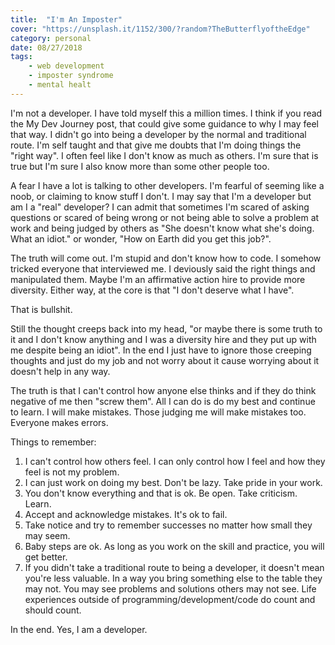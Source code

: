```yaml
---
title:  "I'm An Imposter"
cover: "https://unsplash.it/1152/300/?random?TheButterflyoftheEdge"
category: personal
date: 08/27/2018
tags:
    - web development
    - imposter syndrome
    - mental healt
---
```


I'm not a developer. I have told myself this a million times. I think if you read the My Dev Journey post, that could give some guidance to why I may feel that way. I didn't go into being a developer by the normal and traditional route. I'm self taught and that give me doubts that I'm doing things the "right way". I often feel like I don't know as much as others. I'm sure that is true but I'm sure I also know more than some other people too.

A fear I have a lot is talking to other developers. I'm fearful of seeming like a noob, or claiming to know stuff I don't. I may say that I'm a developer but am I a "real" developer? I can admit that sometimes I'm scared of asking questions or scared of being wrong or not being able to solve a problem at work and being judged by others as "She doesn't know what she's doing. What an idiot." or wonder, "How on Earth did you get this job?". 

The truth will come out. I'm stupid and don't know how to code. I somehow tricked everyone that interviewed me. I deviously said the right things and manipulated them. Maybe I'm an affirmative action hire to provide more diversity. Either way, at the core is that "I don't deserve what I have".

That is bullshit. 

Still the thought creeps back into my head, "or maybe there is some truth to it and I don't know anything and I was a diversity hire and they put up with me despite being an idiot". In the end I just have to ignore those creeping thoughts and just do my job and not worry about it cause worrying about it doesn't help in any way.

The truth is that I can't control how anyone else thinks and if they do think negative of me then "screw them". All I can do is do my best and continue to learn. I will make mistakes. Those judging me will make mistakes too. Everyone makes errors.

Things to remember:

1. I can't control how others feel. I can only control how I feel and how they feel is not my problem.
2. I can just work on doing my best. Don't be lazy. Take pride in your work.
3. You don't know everything and that is ok. Be open. Take criticism. Learn.
4. Accept and acknowledge mistakes. It's ok to fail.
5. Take notice and try to remember successes no matter how small they may seem.
6. Baby steps are ok. As long as you work on the skill and practice, you will get better.
7. If you didn't take a traditional route to being a developer, it doesn't mean you're less valuable. In a way you bring something else to the table they may not. You may see problems and solutions others may not see. Life experiences outside of programming/development/code do count and should count.

In the end. Yes, I am a developer.